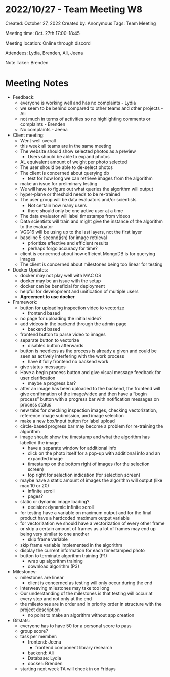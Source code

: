 # 2022/10/27 - Team Meeting W8

Created: October 27, 2022
Created by: Anonymous
Tags: Team Meeting

Meeting time: Oct. 27th 17:00-18:45

Meeting location: Online through discord

Attendees: Lydia, Brenden, Ali, Jeena

Note Taker: Brenden

# Meeting Notes

- Feedback:
    - everyone is working well and has no complaints - Lydia
    - we seem to be behind compared to other teams and other projects - Ali
    - not much in terms of activities so no highlighting comments or complaints - Brenden
    - No complaints - Jeena
- Client meeting:
    - Went well overall
    - this week all teams are in the same meeting
    - The website should show selected photos as a preview
        - Users should be able to expand photos
    - AL equivalent amount of weight per photo selected
    - The user should be able to de-select photos
    - The client is concerned about querying db
        - test for how long we can retrieve images from the algorithm
    - make an issue for preliminary testing
    - We will have to figure out what queries the algorithm will output
    - hyper-plane or threshold needs to be re-trained
    - The user group will be data evaluators and/or scientists
        - Not certain how many users
        - there should only be one active user at a time
    - The data evaluator will label timestamps from videos
    - Data scientists will train and might give the instance of the algorithm to the evaluator
    - VGG16 will be using up to the last layers, not the first layer
    - baseline 5 second(ish) for image retrieval
        - prioritize effective and efficient results
        - perhaps forgo accuracy for time?
    - client is concerned about how efficient MongoDB is for querying images
    - The client is concerned about milestones being too linear for testing
- Docker Updates:
    - docker may not play well with MAC OS
    - docker may be an issue with the setup
    - docker can be beneficial for deployment
    - helpful for development and unification of multiple users
    - **Agreement to use docker**
- Framework:
    - button for uploading inspection video to vectorize
        - frontend based
    - no page for uploading the initial video?
    - add videos in the backend through the admin page
        - backend based
    - frontend button to parse video to images
    - separate button to vectorize
        - disables button afterwards
    - button is needless as the process is already a given and could be seen as actively interfering with the work process
        - have it fully frontend no backend work
    - give status messages
    - Have a begin process button and give visual message feedback for user clarification
        - maybe a progress bar?
    - after an image has been uploaded to the backend, the frontend will give confirmation of the image/video and then have a “begin process” button with a progress bar with notification messages on process status
    - new tabs for checking inspection images, checking vectorization, reference image submission, and image selection
    - make a new box/input button for label upload
    - circle-based progress bar may become a problem for re-training the algorithm
    - image should show the timestamp and what the algorithm has labelled the image
        - have a separate window for additional info
        - click on the photo itself for a pop-up with additional info and an expanded image
        - timestamp on the bottom right of images (for the selection screen)
        - top right for selection indication (for selection screen)
    - maybe have a static amount of images the algorithm will output (like max 10 or 20)
        - infinite scroll
        - pages?
    - static or dynamic image loading?
        - decision: dynamic infinite scroll
    - for testing have a variable on maximum output and for the final product have a hardcoded maximum output variable
    - for vectorization we should have a vectorization of every other frame or skip a certain amount of frames as a lot of frames may end up being very similar to one another
        - skip frame variable
    - skip frame variable implemented in the algorithm
    - display the current information for each timestamped photo
    - button to terminate algorithm training (P1)
        - wrap up algorithm training
        - download algorithm (P3)
- Milestones:
    - milestones are linear
        - client is concerned as testing will only occur during the end
    - interweaving milestones may take too long
    - Our understanding of the milestones is that testing will occur at every step and not only at the end
    - the milestones are in order and in priority order in structure with the project description
        - no point to make an algorithm without app creation
- Gitstats:
    - everyone has to have 50 for a personal score to pass
    - group score?
    - task per member:
        - frontend: Jeena
            - frontend component library research
        - backend: Ali
        - Database: Lydia
        - docker: Brenden
    - starting next week TA will check in on Fridays